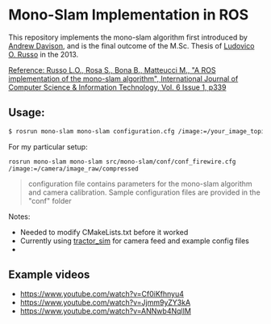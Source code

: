 # Mono-Slam Implementation in ROS

This repository implements the mono-slam algorithm first introduced by [Andrew Davison](https://www.doc.ic.ac.uk/~ajd/Publications/davison_etal_pami2007.pdf),
and is the final outcome of the M.Sc. Thesis of [Ludovico O. Russo](https://github.com/ludusrusso)
in the 2013.

[Reference: Russo L.O., Rosa S., Bona B., Matteucci M., "A ROS implementation of the mono-slam algorithm",
International Journal of Computer Science & Information Technology, Vol. 6 Issue 1, p339](https://www.researchgate.net/publication/269200654_A_ROS_Implementation_of_the_Mono-Slam_Algorithm)


## Usage:

```bash
$ rosrun mono-slam mono-slam configuration.cfg /image:=/your_image_topic
```
For my particular setup:
 ``` 
 rosrun mono-slam mono-slam src/mono-slam/conf/conf_firewire.cfg /image:=/camera/image_raw/compressed
 ```


> configuration file contains parameters for the mono-slam algorithm
  and camera calibration.
  Sample configuration files are provided in the "conf" folder
  
  
Notes:
+ Needed to modify CMakeLists.txt before it worked
+ Currently using [tractor_sim](https://github.com/olinrobotics/tractor_sim) for camera feed and example config files
+ 

## Example videos

 - https://www.youtube.com/watch?v=Cf0iKfhnyu4
 - https://www.youtube.com/watch?v=Jjmm9yZY3kA
 - https://www.youtube.com/watch?v=ANNwb4NqlIM
 
